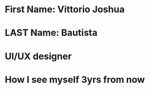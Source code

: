 # First Name: Vittorio Joshua 
# LAST Name: Bautista
# UI/UX designer  

# How I see myself 3yrs from now
